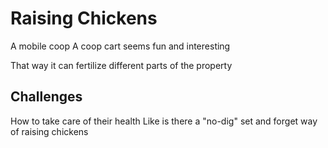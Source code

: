 # Raising Chickens

A mobile coop
A coop cart seems fun and interesting

That way it can fertilize different parts of the property

## Challenges

How to take care of their health
Like is there a "no-dig" set and forget way of raising chickens